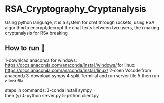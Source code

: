 # RSA_Cryptography_Cryptanalysis
Using python language, it is a system for chat through sockets, using RSA algorithm to encrypt/decrypt the chat texts between two users, then making cryptanalysis for RSA breaking 

## How to run 🚀
1-download anaconda 
  for windows:
    https://docs.anaconda.com/anaconda/install/windows/
  for linux:
    https://docs.anaconda.com/anaconda/install/linux/
2-open Vscode from anaconda
3-download sympy 
4-split Terminal and run server file
5-then run client file

steps in commands:
3-conda install sympy  
  then (y)
4-python server.py
5-python client.py
